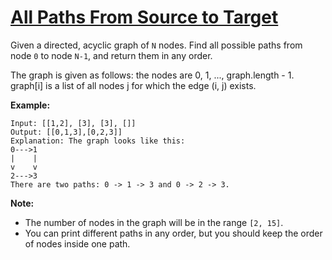 # [All Paths From Source to Target](https://leetcode.com/explore/challenge/card/july-leetcoding-challenge/547/week-4-july-22nd-july-28th/3400/)

Given a directed, acyclic graph of `N` nodes. Find all possible paths from node `0` to node `N-1`, and return them in any order.

The graph is given as follows: the nodes are 0, 1, ..., graph.length - 1. graph[i] is a list of all nodes j for which the edge (i, j) exists.

**Example:**

```
Input: [[1,2], [3], [3], []]
Output: [[0,1,3],[0,2,3]]
Explanation: The graph looks like this:
0--->1
|    |
v    v
2--->3
There are two paths: 0 -> 1 -> 3 and 0 -> 2 -> 3.
```

**Note:**

-   The number of nodes in the graph will be in the range `[2, 15]`.
-   You can print different paths in any order, but you should keep the order of nodes inside one path.
